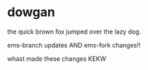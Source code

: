 # dowgan

the quick brown fox jumped over the lazy dog.

ems-branch updates AND ems-fork changes!!


whast made these changes
KEKW
